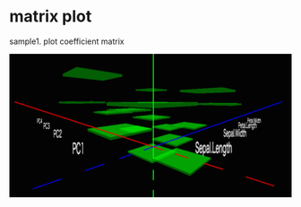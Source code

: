 matrix plot
===========

sample1. plot coefficient matrix

![screen shot](sample/coeff_plot.png)



